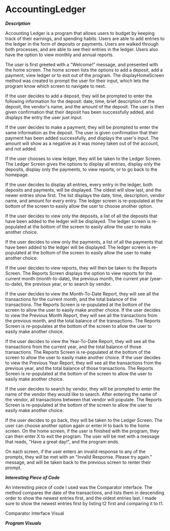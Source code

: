 # AccountingLedger


***Description***

Accounting Ledger is a program that allows users to budget by keeping track of their earnings, and spending habits. Users
are able to add entries to the ledger in the form of deposits or payments. Users are walked through both processes, and are
able to see their entries in the ledger. Users also have the option to view monthly and annual reports.

The user is first greeted with a "Welcome!" message, and presented with the home screen. The home screen lists the options
to add a deposit, add a payment, view ledger or to exit out of the program. The displayHomeScreen method was created to 
prompt the user for their input, which lets the program know which screen to navigate to next.

If the user decides to add a deposit, they will be prompted to enter the following information for the deposit: date, time,
brief description of the deposit, the vendor's name, and the amount of the deposit. The user is then given confirmation
that their deposit has been successfully added, and displays the entry the user just input.

If the user decides to make a payment, they will be prompted to enter the same information as the deposit. The user is given
confirmation that their payment has been added successfully, and displays the user's input. The amount will show as a
negative as it was money taken out of the account, and not added.

If the user chooses to view ledger, they will be taken to the Ledger Screen. The Ledger Screen gives the options to display
all entries, display only the deposits, display only the payments, to view reports, or to go back to the homepage. 

If the user decides to display all entries, every entry in the ledger, both deposits and payments, will be displayed. The
oldest will slow last, and the newer entries show first. The list displays the date, time, description, vendor name, and
amount for every entry. The ledger screen is re-populated at the bottom of the screen to easily allow the user to choose
another option.

If the user decides to view only the deposits, a list of all the deposits that have been added to the ledger will be displayed.
The ledger screen is re-populated at the bottom of the screen to easily allow the user to make another choice.

If the user decides to view only the payments, a list of all the payments that have been added to the ledger will be displayed.
The ledger screen is re-populated at the bottom of the screen to easily allow the user to make another choice.

If the user decides to view reports, they will then be taken to the Reports Screen. The Reports Screen displays the option
to view reports for the current month (month-to-date), the previous month, the current year (year-to-date), the previous
year, or to search by vendor.

If the user decides to view the Month-To-Date Report, they will see all the transactions for the current month, and the
total balance of the transactions. The Reports Screen is re-populated at the bottom of the screen to allow the user to 
easily make another choice.
If the user decides to view the Previous Month Report, they will see all the transactions from the previous month, and 
the total balance of the transactions. The Reports Screen is re-populates at the bottom of the screen to allow the user to
easily make another choice.

If the user decides to view the Year-To-Date Report, they will see all the transactions from the current year, and the 
total balance of those transactions. The Reports Screen is re-populated at the bottom of the screen to allow the user to
easily make another choice.
If the user decides to view the Previous Year Report, they will see all the transactions from the previous year, and the
total balance of those transactions. The Reports Screen is re-populated at the bottom of the screen to allow the user to
easily make another choice.

If the user decides to search by vendor, they will be prompted to enter the name of the vendor they would like to search.
After entering the name of the vendor, all transactions between that vendor will populate. The Reports Screen is re-populated
at the bottom of the screen to allow the user to easily make another choice.

If the user decides to go back, they will be taken to the Ledger Screen. The user can choose another option again or enter
H to back to the home screen. On the home screen, if the user is finished with the program, they can then enter X to exit 
the program. The user will be met with a message that reads, "Have a great day!", and the program ends.

On each screen, if the user enters an invalid response to any of the prompts, they will be met with an "Invalid Response.
Please try again." message, and will be taken back to the previous screen to renter their prompt.


***Interesting Piece of Code***

An interesting piece of code I used was the Comparator interface. The method compares the date of the transactions, and
lists them in descending order to show the newest entries first, and the oldest entries last. I made sure to show the newest
entries first by listing t2 first and comparing it to t1.

Comparator Interface Visual



***Program Visuals***
